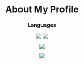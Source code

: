 <h1 align="center">About My Profile </h1>

<h3 align="center">Languages</h1>
<p align="center">
  <img src="https://github.com/upyxs/blob/main/img/cplusplus.png">
  <img src="https://github.com/upyxs/blob/main/img/csharp.png">
</p>

<p align="center">
  <img src="https://discord.c99.nl/widget/theme-4/852847344981377056.png">
</p>

<p align="center">
  <img src="https://github-readme-stats.vercel.app/api?username=upyxs&theme=bear&show_icons=true&hide_border=true&count_private=true&locale=en">
</p>
